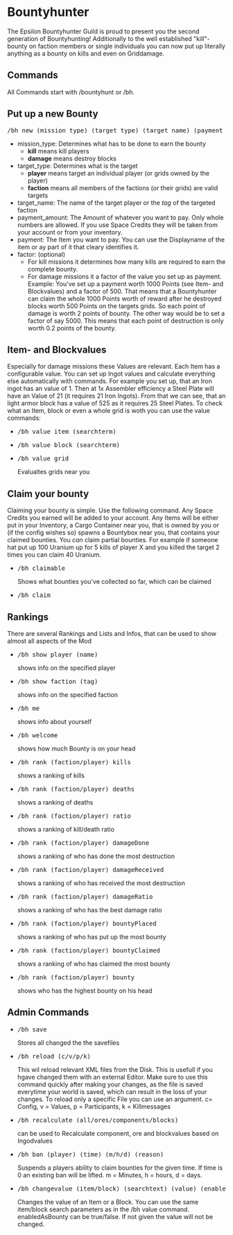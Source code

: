 # Bountyhunter
The Epsilon Bountyhunter Guild is proud to present you the second generation of Bountyhunting! Additionally to the well established "kill"-bounty on faction members or single individuals you can now put up literally anything as a bounty on kills and even on Griddamage.



## Commands
All Commands start with /bountyhunt or /bh.

## Put up a new Bounty

<pre>/bh new (mission_type) (target_type) (target_name) (payment_amount) (payment) [factor]</pre>

- mission_type: Determines what has to be done to earn the bounty 
  - **kill** means kill players
  - **damage** means destroy blocks
- target_type: Determines what is the target
  - **player** means target an individual player (or grids owned by the player)
  - **faction** means all members of the factions (or their grids) are valid targets
- target_name: The name of the target player or the *tag* of the targeted faction
- payment_amount: The Amount of whatever you want to pay. Only whole numbers are allowed. If you use Space Credits they will be taken from your account or from your inventory.
- payment: The Item you want to pay. You can use the Displayname of the item or ay part of it that cleary identifies it.
- factor: (optional) 
  - For kill missions it determines how many kills are required to earn the complete bounty.
  - For damage missions it a factor of the value you set up as payment. Example: You've set up a payment worth 1000 Points (see Item- and Blockvalues) and a factor of 500. That means that a Bountyhunter can claim the whole 1000 Points worth of reward after he destroyed blocks worth 500 Points on the targets grids. So each point of damage is worth 2 points of bounty. The other way would be to set a factor of say 5000. This means that each point of destruction is only worth 0.2 points of the bounty.

## Item- and Blockvalues
Especially for damage missions these Values are relevant. Each Item has a configurable value. You can set up Ingot values and calculate everything else automatically with commands. For example you set up, that an Iron ingot has an value of 1. Then at 1x Assembler efficiency a Steel Plate will have an Value of 21 (it requires 21 Iron Ingots). From that we can see, that an light armor block has a value of 525 as it requires 25 Steel Plates. To check what an Item, block or even a whole grid is woth you can use the value commands:

- <pre>/bh value item (searchterm)</pre>
- <pre>/bh value block (searchterm)</pre>
- <pre>/bh value grid</pre> Evalualtes grids near you

## Claim your bounty
Claiming your bounty is simple. Use the following command. Any Space Credits you earned will be added to your account. Any Items will be either put in your Inventory, a Cargo Container near you, that is owned by you or (if the config wishes so) spawns a Bountybox near you, that contains your claimed bounties. You *can* claim partial bounties. For example if someone hat put up 100 Uranium up for 5 kills of player X and you killed the target 2 times you can claim 40 Uranium.
- <pre>/bh claimable</pre> Shows what bounties you've collected so far, which can be claimed
- <pre>/bh claim</pre>

## Rankings
There are several Rankings and Lists and Infos, that can be used to show almost all aspects of the Mod
- <pre>/bh show player (name)</pre> shows info on the specified player
- <pre>/bh show faction (tag)</pre> shows info on the specified faction
- <pre>/bh me</pre> shows info about yourself
- <pre>/bh welcome</pre> shows how much Bounty is on your head
- <pre>/bh rank (faction/player) kills</pre> shows a ranking of kills
- <pre>/bh rank (faction/player) deaths</pre> shows a ranking of deaths
- <pre>/bh rank (faction/player) ratio</pre> shows a ranking of kill/death ratio
- <pre>/bh rank (faction/player) damageDone</pre> shows a ranking of who has done the most destruction
- <pre>/bh rank (faction/player) damageReceived</pre> shows a ranking of who has received the most destruction
- <pre>/bh rank (faction/player) damageRatio</pre> shows a ranking of who has the best damage ratio
- <pre>/bh rank (faction/player) bountyPlaced</pre> shows a ranking of who has put up the most bounty
- <pre>/bh rank (faction/player) bountyClaimed</pre> shows a ranking of who has claimed the most bounty
- <pre>/bh rank (faction/player) bounty</pre> shows who has the highest bounty on his head

## Admin Commands
- <pre>/bh save</pre> Stores all changed the the savefiles
- <pre>/bh reload (c/v/p/k)</pre> This wil reload relevant XML files from the Disk. This is usefull if you hgave changed them with an external Editor. Make sure to use this command quickly after making your changes, as the file is saved everytime your world is saved, which can result in the loss of your changes. To reload only a specific File you can use an argument. c= Config, v = Values, p = Participants, k = Killmessages
- <pre>/bh recalculate (all/ores/components/blocks)</pre> can be used to Recalculate component, ore and blockvalues based on Ingodvalues
- <pre>/bh ban (player) (time) (m/h/d) (reason)</pre> Suspends a players ability to claim bounties for the given time. If time is 0 an existing ban will be lifted. m = Minutes, h = hours, d = days.
- <pre>/bh changevalue (item/block) (searchtext) (value) (enabledAsBounty)</pre>Changes the value of an Item or a Block. You can use the same item/block search parameters as in the /bh value command. enabledAsBounty can be true/false. If not given the value will not be changed.
